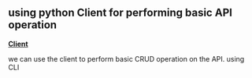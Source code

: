 ## using python Client for performing basic API operation 
 
 **[Client](../Client/)**

 we can use the client to perform basic CRUD operation on the API. using CLI




